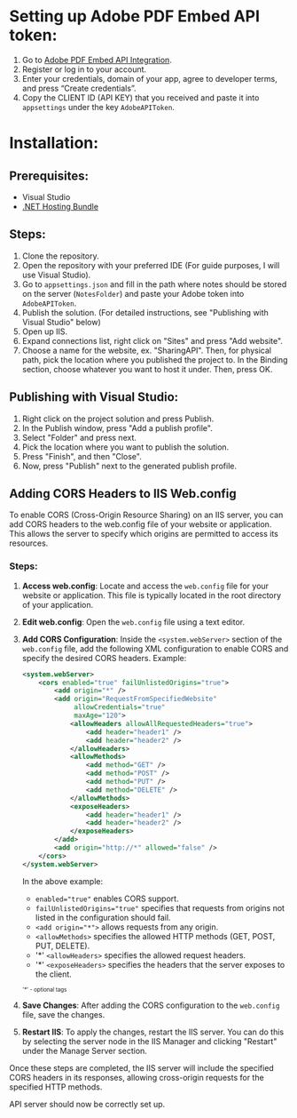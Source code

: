 # Setting up Adobe PDF Embed API token:

1. Go to [Adobe PDF Embed API Integration](https://acrobatservices.adobe.com/dc-integration-creation-app-cdn/main.html?api=pdf-embed-api).
2. Register or log in to your account.
3. Enter your credentials, domain of your app, agree to developer terms, and press “Create credentials”.
4. Copy the CLIENT ID (API KEY) that you received and paste it into `appsettings` under the key `AdobeAPIToken`.

# Installation:

## Prerequisites:
- Visual Studio
- [.NET Hosting Bundle](https://dotnet.microsoft.com/permalink/dotnetcore-current-windows-runtime-bundle-installer)

## Steps:
1. Clone the repository.
2. Open the repository with your preferred IDE (For guide purposes, I will use Visual Studio).
3. Go to `appsettings.json` and fill in the path where notes should be stored on the server (`NotesFolder`) and paste your Adobe token into `AdobeAPIToken`.
4. Publish the solution. (For detailed instructions, see "Publishing with Visual Studio" below)
5. Open up IIS.
6. Expand connections list, right click on "Sites" and press "Add website".
7. Choose a name for the website, ex. "SharingAPI". Then, for physical path, pick the location where you published the project to. In the Binding section, choose whatever you want to host it under. Then, press OK.

## Publishing with Visual Studio:
1. Right click on the project solution and press Publish.
2. In the Publish window, press "Add a publish profile".
3. Select "Folder" and press next.
4. Pick the location where you want to publish the solution.
5. Press "Finish", and then "Close".
6. Now, press "Publish" next to the generated publish profile.

## Adding CORS Headers to IIS Web.config

To enable CORS (Cross-Origin Resource Sharing) on an IIS server, you can add CORS headers to the web.config file of your website or application. This allows the server to specify which origins are permitted to access its resources.

### Steps:

1. **Access web.config**: Locate and access the `web.config` file for your website or application. This file is typically located in the root directory of your application.

2. **Edit web.config**: Open the `web.config` file using a text editor.

3. **Add CORS Configuration**: Inside the `<system.webServer>` section of the `web.config` file, add the following XML configuration to enable CORS and specify the desired CORS headers. Example:

    ```xml
    <system.webServer>
        <cors enabled="true" failUnlistedOrigins="true">
            <add origin="*" />
            <add origin="RequestFromSpecifiedWebsite"
                 allowCredentials="true"
                 maxAge="120"> 
                <allowHeaders allowAllRequestedHeaders="true">
                    <add header="header1" />
                    <add header="header2" />
                </allowHeaders>
                <allowMethods>
                    <add method="GET" />
                    <add method="POST" />
                    <add method="PUT" />
                    <add method="DELETE" />
                </allowMethods>
                <exposeHeaders>
                    <add header="header1" />
                    <add header="header2" />
                </exposeHeaders>
            </add>
            <add origin="http://*" allowed="false" />
        </cors>
    </system.webServer>
    ```

    In the above example:
    - `enabled="true"` enables CORS support.
    - `failUnlistedOrigins="true"` specifies that requests from origins not listed in the configuration should fail.
    - `<add origin="*">` allows requests from any origin.
    - `<allowMethods>` specifies the allowed HTTP methods (GET, POST, PUT, DELETE).
    - '*' `<allowHeaders>` specifies the allowed request headers.
    - '*' `<exposeHeaders>` specifies the headers that the server exposes to the client.

    <sub><sup>'*' - optional tags</sup></sub>

4. **Save Changes**: After adding the CORS configuration to the `web.config` file, save the changes.

5. **Restart IIS**: To apply the changes, restart the IIS server. You can do this by selecting the server node in the IIS Manager and clicking "Restart" under the Manage Server section.

Once these steps are completed, the IIS server will include the specified CORS headers in its responses, allowing cross-origin requests for the specified HTTP methods.


API server should now be correctly set up.